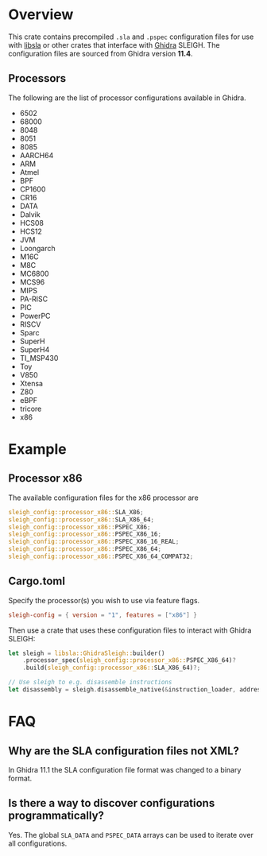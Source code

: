 # Overview

This crate contains precompiled `.sla` and `.pspec` configuration files for use with
[libsla](https://crates.io/crates/libsla) or other crates that interface with 
[Ghidra](https://github.com/NationalSecurityAgency/ghidra) SLEIGH. The configuration files are
sourced from Ghidra version **11.4**.

## Processors

The following are the list of processor configurations available in Ghidra.

* 6502
* 68000
* 8048
* 8051
* 8085
* AARCH64
* ARM
* Atmel
* BPF
* CP1600
* CR16
* DATA
* Dalvik
* HCS08
* HCS12
* JVM
* Loongarch
* M16C
* M8C
* MC6800
* MCS96
* MIPS
* PA-RISC
* PIC
* PowerPC
* RISCV
* Sparc
* SuperH
* SuperH4
* TI_MSP430
* Toy
* V850
* Xtensa
* Z80
* eBPF
* tricore
* x86

# Example

## Processor x86

The available configuration files for the x86 processor are

```rust
sleigh_config::processor_x86::SLA_X86;
sleigh_config::processor_x86::SLA_X86_64;
sleigh_config::processor_x86::PSPEC_X86;
sleigh_config::processor_x86::PSPEC_X86_16;
sleigh_config::processor_x86::PSPEC_X86_16_REAL;
sleigh_config::processor_x86::PSPEC_X86_64;
sleigh_config::processor_x86::PSPEC_X86_64_COMPAT32;
```

## Cargo.toml

Specify the processor(s) you wish to use via feature flags.

```toml
sleigh-config = { version = "1", features = ["x86"] }
```

Then use a crate that uses these configuration files to interact with Ghidra SLEIGH:

```rust
let sleigh = libsla::GhidraSleigh::builder()
    .processor_spec(sleigh_config::processor_x86::PSPEC_X86_64)?
    .build(sleigh_config::processor_x86::SLA_X86_64)?;

// Use sleigh to e.g. disassemble instructions
let disassembly = sleigh.disassemble_native(&instruction_loader, address)?
```

# FAQ

## Why are the SLA configuration files not XML?

In Ghidra 11.1 the SLA configuration file format was changed to a binary format.

## Is there a way to discover configurations programmatically?

Yes. The global `SLA_DATA` and `PSPEC_DATA` arrays can be used to iterate over all configurations.
